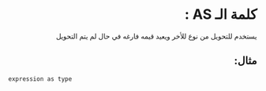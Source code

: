 <div dir=rtl>

# كلمة الـ AS :

يستخدم للتحويل من نوع للأخر  ويعيد قيمه فارغه في حال لم يتم التحويل

 ## مثال: 
 
<div dir=ltr>

```
expression as type
```

</div>

</div>
